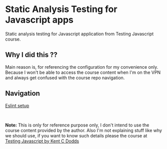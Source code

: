 # Static Analysis Testing for Javascript apps

Static analysis testing for Javascript application from Testing Javascript course.


## Why I did this ??
Main reason is, for referencing the configuration for my convenience only. Because I won't be able to access the course content when I'm on the VPN and always get confused with the course repo navigation.


## Navigation

[Eslint setup](https://github.com/SanthoshRaju91/static-analysis-testing-js/tree/master/eslint-setup)

<br/>

**Note:** This is only for reference purpose only, I don't intend to use the course content provided by the author. Also I'm not explaining stuff like why we should use, if you want to know such details please the course at [Testing Javascript by Kent C Dodds](https://testingjavascript.com/)
